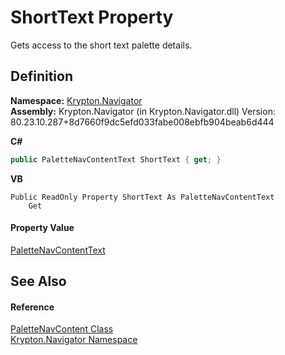 # ShortText Property


Gets access to the short text palette details.



## Definition
**Namespace:** <a href="a21ac074-d119-3dc6-bd1c-d3a12c0128bc.md">Krypton.Navigator</a>  
**Assembly:** Krypton.Navigator (in Krypton.Navigator.dll) Version: 80.23.10.287+8d7660f9dc5efd033fabe008ebfb904beab6d444

**C#**
``` C#
public PaletteNavContentText ShortText { get; }
```
**VB**
``` VB
Public ReadOnly Property ShortText As PaletteNavContentText
	Get
```



#### Property Value
<a href="997bf01c-2c3c-e2b4-4b0a-fe37048168bf.md">PaletteNavContentText</a>

## See Also


#### Reference
<a href="ab057b88-7471-f3d7-5258-1b0b8e66d8be.md">PaletteNavContent Class</a>  
<a href="a21ac074-d119-3dc6-bd1c-d3a12c0128bc.md">Krypton.Navigator Namespace</a>  
